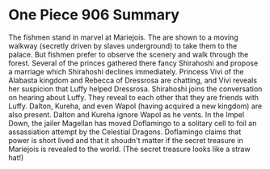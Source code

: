 One Piece 906 Summary
=====================

The fishmen stand in marvel at Mariejois. The are shown to a moving walkway (secretly driven by slaves underground) to take them to the palace. But fishmen prefer to observe the scenery and walk through the forest. Several of the princes gathered there fancy Shirahoshi and propose a marriage which Shirahoshi declines immediately. Princess Vivi of the Alabasta kingdom and Rebecca of Dressrosa are chatting, and Vivi reveals her suspicion that Luffy helped Dressrosa. Shirahoshi joins the conversation on hearing about Luffy. They reveal to each other that they are friends with Luffy. Dalton, Kureha, and even Wapol (having acquired a new kingdom) are also present. Dalton and Kureha ignore Wapol as he vents. In the Impel Down, the jailer Magellan has moved Doflamingo to a solitary cell to foil an assassiation attempt by the Celestial Dragons. Doflamingo claims that power is short lived and that it shoudn't matter if the  secret treasure in Mariejois is revealed to the world. (The secret treasure looks like a straw hat!)


